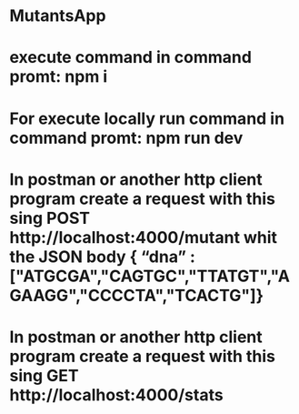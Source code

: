 # MutantsApp
# execute command in command promt: npm i 
# For execute locally run command in command promt: npm run dev
# In postman or another http client program create a request with this sing POST http://localhost:4000/mutant whit the JSON body { “dna” : ["ATGCGA","CAGTGC","TTATGT","AGAAGG","CCCCTA","TCACTG"]}
# In postman or another http client program create a request with this sing GET http://localhost:4000/stats 
